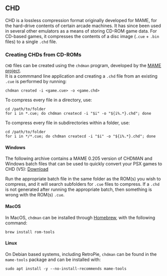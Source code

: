 ## CHD

CHD is a lossless compression format originally developed for MAME, for the hard-drive contents of certain arcade machines. It has since been used in several other emulators as a means of storing CD-ROM game data. For CD-based games, it compresses the contents of a disc image (`.cue` + `.bin` files) to a single `.chd` file.

### Creating CHDs from CD-ROMs

`CHD` files can be created using the `chdman` program, developed by the [MAME project](https://mamedev.org).    
It is a commmand line application and creating a `.chd` file from an existing `.cue` is performed by running:

```shell
chdman created -i <game.cue> -o <game.chd>
```

To compress every file in a directory, use:

```shell
cd /path/to/folder
for i in *.cue; do chdman createcd -i "$i" -o "${i%.*}.chd"; done
```

To compress every file in subdirectories within a folder, use:

```shell
cd /path/to/folder
for i in */*.cue; do chdman createcd -i "$i" -o "${i%.*}.chd"; done
```


#### Windows

The following archive contains a MAME 0.205 version of CHDMAN and Windows batch files that can be used to quickly convert your PSX games to CHD (V5): [Download](https://drive.google.com/file/d/0B-ElaPpvBHs5aUd0QUM3c05kY2c/view?usp=sharing)

Run the appropriate batch file in the same folder as the ROM(s) you wish to compress, and it will search subfolders for `.cue` files to compress. If a `.chd` is not generated after running the appropriate batch, then something is wrong with the ROM(s) `.cue`.

#### MacOS

In MacOS, `chdman` can be installed through [Homebrew](https://brew.sh/), with the following command:

```shell
brew install rom-tools
```

#### Linux

On Debian based systems, including RetroPie, `chdman` can be found in the `mame-tools` package and can be installed with:

```shell
sudo apt install -y --no-install-recommends mame-tools
```
